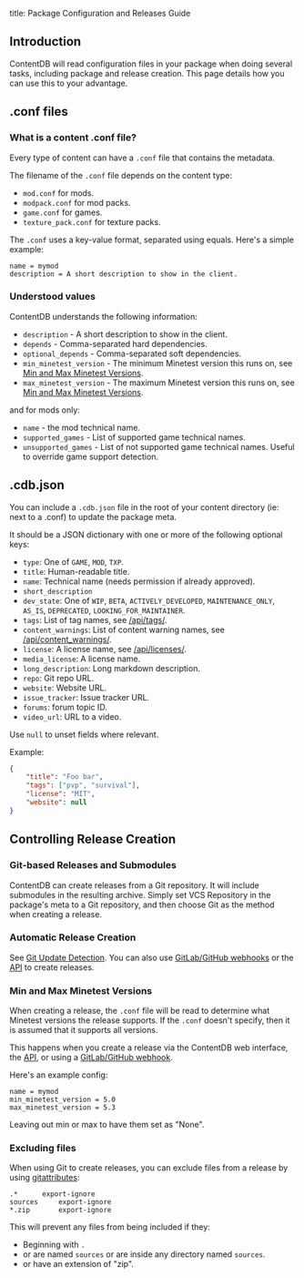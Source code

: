 title: Package Configuration and Releases Guide

## Introduction

ContentDB will read configuration files in your package when doing several
tasks, including package and release creation. This page details how you can use
this to your advantage.

## .conf files

### What is a content .conf file?

Every type of content can have a `.conf` file that contains the metadata.

The filename of the `.conf` file depends on the content type:

* `mod.conf` for mods.
* `modpack.conf` for mod packs.
* `game.conf` for games.
* `texture_pack.conf` for texture packs.

The `.conf` uses a key-value format, separated using equals. Here's a simple example:

	name = mymod
	description = A short description to show in the client.

### Understood values

ContentDB understands the following information:

* `description` - A short description to show in the client.
* `depends` - Comma-separated hard dependencies.
* `optional_depends` - Comma-separated soft dependencies.
* `min_minetest_version` - The minimum Minetest version this runs on, see [Min and Max Minetest Versions](#min_max_versions).
* `max_minetest_version` - The maximum Minetest version this runs on, see [Min and Max Minetest Versions](#min_max_versions).

and for mods only:

* `name` - the mod technical name.
* `supported_games` - List of supported game technical names.
* `unsupported_games` - List of not supported game technical names. Useful to override game support detection.


## .cdb.json

You can include a `.cdb.json` file in the root of your content directory (ie: next to a .conf)
to update the package meta.

It should be a JSON dictionary with one or more of the following optional keys:

* `type`: One of `GAME`, `MOD`, `TXP`.
* `title`: Human-readable title.
* `name`: Technical name (needs permission if already approved).
* `short_description`
* `dev_state`: One of `WIP`, `BETA`, `ACTIVELY_DEVELOPED`, `MAINTENANCE_ONLY`, `AS_IS`, `DEPRECATED`,
    `LOOKING_FOR_MAINTAINER`.
* `tags`: List of tag names, see [/api/tags/](/api/tags/).
* `content_warnings`: List of content warning names, see [/api/content_warnings/](/api/content_warnings/).
* `license`: A license name, see [/api/licenses/](/api/licenses/).
* `media_license`: A license name.          
* `long_description`: Long markdown description.
* `repo`: Git repo URL.
* `website`: Website URL.
* `issue_tracker`: Issue tracker URL.
* `forums`: forum topic ID.
* `video_url`: URL to a video.

Use `null` to unset fields where relevant.

Example:

```json
{
    "title": "Foo bar",
    "tags": ["pvp", "survival"],
    "license": "MIT",
    "website": null
}
```

## Controlling Release Creation

### Git-based Releases and Submodules

ContentDB can create releases from a Git repository.
It will include submodules in the resulting archive.
Simply set VCS Repository in the package's meta to a Git repository, and then
choose Git as the method when creating a release.

### Automatic Release Creation

See [Git Update Detection](/help/update_config/).
You can also use [GitLab/GitHub webhooks](/help/release_webhooks/) or the [API](/help/api/)
to create releases.

### Min and Max Minetest Versions

<a name="min_max_versions" />

When creating a release, the `.conf` file will be read to determine what Minetest
versions the release supports. If the `.conf` doesn't specify, then it is assumed
that it supports all versions.

This happens when you create a release via the ContentDB web interface, the
[API](/help/api/), or using a [GitLab/GitHub webhook](/help/release_webhooks/).

Here's an example config:

	name = mymod
	min_minetest_version = 5.0
	max_minetest_version = 5.3

Leaving out min or max to have them set as "None".

### Excluding files

When using Git to create releases,
you can exclude files from a release by using [gitattributes](https://git-scm.com/docs/gitattributes):


	.*		export-ignore
	sources		export-ignore
	*.zip		export-ignore


This will prevent any files from being included if they:

* Beginning with `.`
* or are named `sources` or are inside any directory named `sources`.
* or have an extension of "zip".
